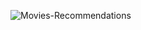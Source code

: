![Movies-Recommendations](https://github.com/MOOUUAAD/Movies-Recommendations-website/assets/143042089/835a9699-3b3c-45c9-a48c-a05e023d54af)
